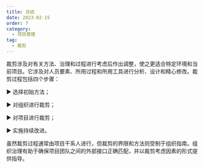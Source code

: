 ```yaml
---
title: 总结
date: 2023-02-15
order: 7
category:
  - 项目管理
tag:
  - 裁剪
---
```


裁剪涉及对有关方法、治理和过程进行考虑后作出调整，使之更适合特定环境和当前项目。它涉及对人员要素、所用过程和所用工具进行分析、设计和精心修改。裁剪过程包括四个步骤：

▶ 选择初始方法；

▶ 对组织进行裁剪；

▶ 对项目进行裁剪；

▶ 实施持续改进。

虽然裁剪过程通常由项目干系人进行，但裁剪的界限和方法则受制于组织指南。组织治理有助于确保项目团队之间的外部接口正确匹配，并以裁剪考虑因素的形式提供指导。